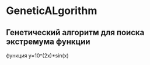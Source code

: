 # GeneticALgorithm

## Генетический алгоритм для поиска экстремума функции  
функция y=10^(2x)*sin(x)
